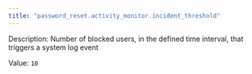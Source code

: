 ```yaml
---
title: "password_reset.activity_monitor.incident_threshold"
---
```


Description: Number of blocked users, in the defined time interval, that triggers a system log event

Value: `10`
